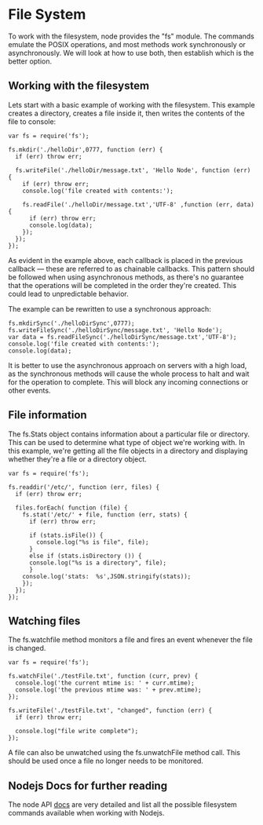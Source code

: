 
# File System

 To work with the filesystem, node provides the "fs" module. The commands emulate the POSIX operations, and most methods work synchronously or asynchronously. We will look at how to use both, then establish which is the better option.
 
## Working with the filesystem

 Lets start with a basic example of working with the filesystem. This example creates a directory, creates a file inside it, then writes the contents of the file to console:
    
    var fs = require('fs');

    fs.mkdir('./helloDir',0777, function (err) {
      if (err) throw err;

      fs.writeFile('./helloDir/message.txt', 'Hello Node', function (err) {
        if (err) throw err;
        console.log('file created with contents:');

        fs.readFile('./helloDir/message.txt','UTF-8' ,function (err, data) {
          if (err) throw err;
          console.log(data);
        });
      });
    });
  
  As evident in the example above, each callback is placed in the previous callback &mdash; these are referred to as chainable callbacks. This pattern should be followed when using asynchronous methods, as there's no guarantee that the operations will be completed in the order they're created. This could lead to unpredictable behavior.
 
  The example can be rewritten to use a synchronous approach:

    fs.mkdirSync('./helloDirSync',0777);
    fs.writeFileSync('./helloDirSync/message.txt', 'Hello Node');
    var data = fs.readFileSync('./helloDirSync/message.txt','UTF-8');
    console.log('file created with contents:');
    console.log(data);

  It is better to use the asynchronous approach on servers with a high load, as the synchronous methods will cause the whole process to halt and wait for the operation to complete. This will block any incoming connections or other events.

## File information
  
  The fs.Stats object contains information about a particular file or directory. This can be used to determine what type of object we're working with. In this example, we're getting all the file objects in a directory and displaying whether they're a file or a
  directory object.

    var fs = require('fs');

    fs.readdir('/etc/', function (err, files) {
      if (err) throw err;

      files.forEach( function (file) {
        fs.stat('/etc/' + file, function (err, stats) {
          if (err) throw err;

          if (stats.isFile()) {
            console.log("%s is file", file);
          }
          else if (stats.isDirectory ()) {
          console.log("%s is a directory", file);
          }    
        console.log('stats:  %s',JSON.stringify(stats));
        });
      });
    });

 
## Watching files

  The fs.watchfile method monitors a file and fires an event whenever the file is changed.

    var fs = require('fs');

    fs.watchFile('./testFile.txt', function (curr, prev) {
      console.log('the current mtime is: ' + curr.mtime);
      console.log('the previous mtime was: ' + prev.mtime);
    });

    fs.writeFile('./testFile.txt', "changed", function (err) {
      if (err) throw err;

      console.log("file write complete");   
    });

  A file can also be unwatched using the fs.unwatchFile method call. This should be used once a file no longer needs to be monitored.

## Nodejs Docs for further reading

  The node API [docs](http://nodejs.org/api.html#file-system-106) are very detailed and list all the possible filesystem commands
  available when working with Nodejs.
